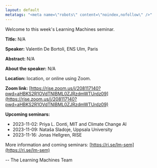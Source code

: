 ```yaml
---
layout: default
metatags: "<meta name=\"robots\" content=\"noindex,nofollow\" />"
---
```

Welcome to this week's Learning Machines seminar.

**Title:** N/A

**Speaker:** Valentin De Bortoli, ENS Ulm, Paris

**Abstract:** N/A

**About the speaker:** N/A

**Location:** location, or online using Zoom.

**Zoom link:** [https://rise.zoom.us/j/208117140?pwd=aHBKS2R1OVdTNlBML0ZJRzdmWTUrdz09](https://rise.zoom.us/j/208117140?pwd=aHBKS2R1OVdTNlBML0ZJRzdmWTUrdz09)

**Upcoming seminars:**

* 2023-11-02: Priya L. Donti, MIT and Climate Change AI
* 2023-11-09: Nataša Sladoje, Uppsala University
* 2023-11-16: Jonas Hellgren, RISE

More information and coming seminars: [https://ri.se/lm-sem](https://ri.se/lm-sem)

-- The Learning Machines Team

